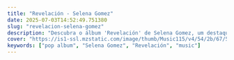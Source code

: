 ```yaml
---
title: "Revelación - Selena Gomez"
date: 2025-07-03T14:52:49.751380
slug: "revelacion-selena-gomez"
description: "Descubra o álbum 'Revelación' de Selena Gomez, um destaque na música pop."
cover: "https://is1-ssl.mzstatic.com/image/thumb/Music115/v4/54/2b/67/542b6728-c2e9-77af-8aee-6cfdd0b4ac24/21UMGIM06300.rgb.jpg/250x250bb.jpg"
keywords: ["pop album", "Selena Gomez", "Revelación", "music"]
---
```


